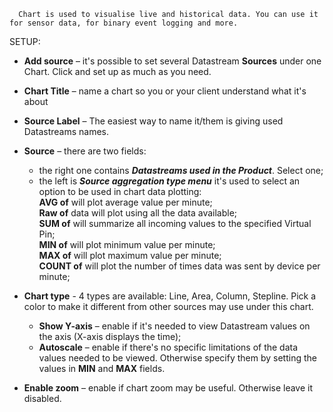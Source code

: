    
      Chart is used to visualise live and historical data. You can use it for sensor data, for binary event logging and more. 
  
 SETUP:
- **Add source** – it's possible to set several Datastream **Sources** under one Chart. Click and set up as much as you need.
  
- **Chart Title** – name a chart so you or your client understand what it's about  
- **Source Label** – The easiest way to name it/them is giving used Datastreams names.  
- **Source** – there are two fields:  
     - the  right one contains ***Datastreams used in the Product***. Select one;  
     - the left is ***Source aggregation type menu*** it's used to select an option to be used in chart data plotting:  
       **AVG of** will plot average value per minute;  
       **Raw of** data will plot using all the data available;  
       **SUM of** will summarize all incoming values to the specified Virtual Pin;  
       **MIN of** will plot minimum value per minute;  
       **MAX of** will plot maximum value per minute;  
       **COUNT of** will plot the number of times data was sent by device per minute;  
- **Chart type** - 4 types are available: Line, Area, Column, Stepline. Pick a color to make it different from other sources may use under this chart.  
    - **Show Y-axis** – enable if it's needed to view Datastream values on the axis (X-axis displays the time);  
    - **Autoscale** – enable if there's no specific limitations of the data values needed to be viewed. Otherwise specify them by setting the values in **MIN** and **MAX** fields.
- **Enable zoom** – enable if chart zoom may be useful. Otherwise leave it disabled.
